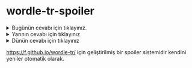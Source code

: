 # wordle-tr-spoiler

<details>
  <summary>Bugünün cevabı için tıklayınız.</summary>
  <br>
    <b> gurup </b>
</details>

<details>
  <summary>Yarının cevabı için tıklayınız</summary>
  <br>
   <b> bağış </b>
</details>

<details>
  <summary>Dünün cevabı için tıklayınız </summary>
  <br>
  <b> müjde </b>
</details>

https://f.github.io/wordle-tr/ için geliştirilmiş bir spoiler sistemidir kendini yeniler otomatik olarak.


